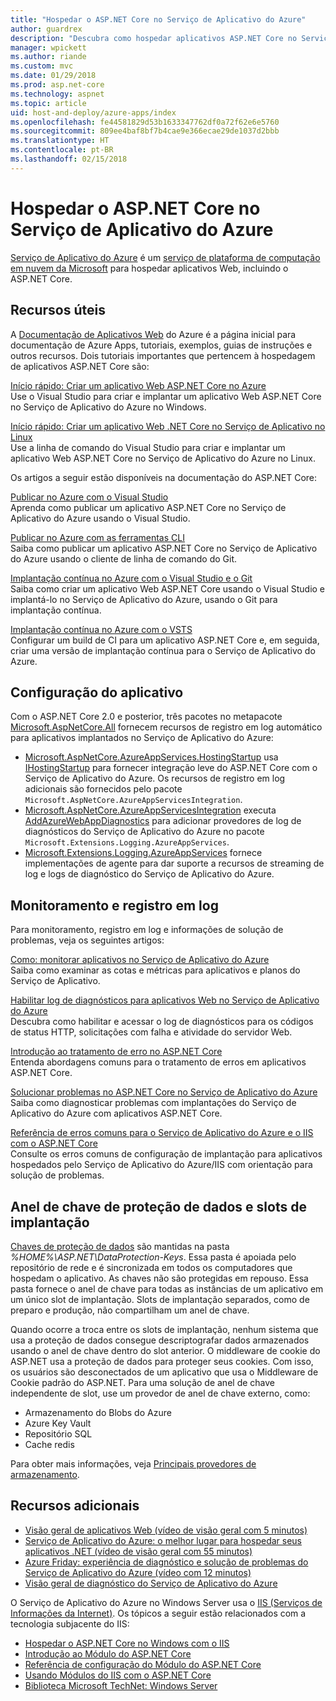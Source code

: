 ```yaml
---
title: "Hospedar o ASP.NET Core no Serviço de Aplicativo do Azure"
author: guardrex
description: "Descubra como hospedar aplicativos ASP.NET Core no Serviço de Aplicativo do Azure com links para recursos úteis."
manager: wpickett
ms.author: riande
ms.custom: mvc
ms.date: 01/29/2018
ms.prod: asp.net-core
ms.technology: aspnet
ms.topic: article
uid: host-and-deploy/azure-apps/index
ms.openlocfilehash: fe44581829d53b1633347762df0a72f62e6e5760
ms.sourcegitcommit: 809ee4baf8bf7b4cae9e366ecae29de1037d2bbb
ms.translationtype: HT
ms.contentlocale: pt-BR
ms.lasthandoff: 02/15/2018
---
```

# <a name="host-aspnet-core-on-azure-app-service"></a>Hospedar o ASP.NET Core no Serviço de Aplicativo do Azure

[Serviço de Aplicativo do Azure](https://azure.microsoft.com/services/app-service/) é um [serviço de plataforma de computação em nuvem da Microsoft](https://azure.microsoft.com/) para hospedar aplicativos Web, incluindo o ASP.NET Core.

## <a name="useful-resources"></a>Recursos úteis

A [Documentação de Aplicativos Web](/azure/app-service/) do Azure é a página inicial para documentação de Azure Apps, tutoriais, exemplos, guias de instruções e outros recursos. Dois tutoriais importantes que pertencem à hospedagem de aplicativos ASP.NET Core são:

[Início rápido: Criar um aplicativo Web ASP.NET Core no Azure](/azure/app-service/app-service-web-get-started-dotnet)  
Use o Visual Studio para criar e implantar um aplicativo Web ASP.NET Core no Serviço de Aplicativo do Azure no Windows.

[Início rápido: Criar um aplicativo Web .NET Core no Serviço de Aplicativo no Linux](/azure/app-service/containers/quickstart-dotnetcore)  
Use a linha de comando do Visual Studio para criar e implantar um aplicativo Web ASP.NET Core no Serviço de Aplicativo do Azure no Linux.

Os artigos a seguir estão disponíveis na documentação do ASP.NET Core:

[Publicar no Azure com o Visual Studio](xref:tutorials/publish-to-azure-webapp-using-vs)  
Aprenda como publicar um aplicativo ASP.NET Core no Serviço de Aplicativo do Azure usando o Visual Studio.

[Publicar no Azure com as ferramentas CLI](xref:tutorials/publish-to-azure-webapp-using-cli)  
Saiba como publicar um aplicativo ASP.NET Core no Serviço de Aplicativo do Azure usando o cliente de linha de comando do Git.

[Implantação contínua no Azure com o Visual Studio e o Git](xref:host-and-deploy/azure-apps/azure-continuous-deployment)  
Saiba como criar um aplicativo Web ASP.NET Core usando o Visual Studio e implantá-lo no Serviço de Aplicativo do Azure, usando o Git para implantação contínua.

[Implantação contínua no Azure com o VSTS](https://www.visualstudio.com/docs/build/aspnet/core/quick-to-azure)  
Configurar um build de CI para um aplicativo ASP.NET Core e, em seguida, criar uma versão de implantação contínua para o Serviço de Aplicativo do Azure.

## <a name="application-configuration"></a>Configuração do aplicativo

Com o ASP.NET Core 2.0 e posterior, três pacotes no metapacote [Microsoft.AspNetCore.All](xref:fundamentals/metapackage) fornecem recursos de registro em log automático para aplicativos implantados no Serviço de Aplicativo do Azure:

* [Microsoft.AspNetCore.AzureAppServices.HostingStartup](https://www.nuget.org/packages/Microsoft.AspNetCore.AzureAppServices.HostingStartup/) usa [IHostingStartup](xref:host-and-deploy/platform-specific-configuration) para fornecer integração leve do ASP.NET Core com o Serviço de Aplicativo do Azure. Os recursos de registro em log adicionais são fornecidos pelo pacote `Microsoft.AspNetCore.AzureAppServicesIntegration`.
* [Microsoft.AspNetCore.AzureAppServicesIntegration](https://www.nuget.org/packages/Microsoft.AspNetCore.AzureAppServicesIntegration/) executa [AddAzureWebAppDiagnostics](/dotnet/api/microsoft.extensions.logging.azureappservicesloggerfactoryextensions.addazurewebappdiagnostics) para adicionar provedores de log de diagnósticos do Serviço de Aplicativo do Azure no pacote `Microsoft.Extensions.Logging.AzureAppServices`.
* [Microsoft.Extensions.Logging.AzureAppServices](https://www.nuget.org/packages/Microsoft.Extensions.Logging.AzureAppServices/) fornece implementações de agente para dar suporte a recursos de streaming de log e logs de diagnóstico do Serviço de Aplicativo do Azure.

## <a name="monitoring-and-logging"></a>Monitoramento e registro em log

Para monitoramento, registro em log e informações de solução de problemas, veja os seguintes artigos:

[Como: monitorar aplicativos no Serviço de Aplicativo do Azure](/azure/app-service/web-sites-monitor)  
Saiba como examinar as cotas e métricas para aplicativos e planos do Serviço de Aplicativo.

[Habilitar log de diagnósticos para aplicativos Web no Serviço de Aplicativo do Azure](/azure/app-service/web-sites-enable-diagnostic-log)  
Descubra como habilitar e acessar o log de diagnósticos para os códigos de status HTTP, solicitações com falha e atividade do servidor Web.

[Introdução ao tratamento de erro no ASP.NET Core](xref:fundamentals/error-handling)  
Entenda abordagens comuns para o tratamento de erros em aplicativos ASP.NET Core.

[Solucionar problemas no ASP.NET Core no Serviço de Aplicativo do Azure](xref:host-and-deploy/azure-apps/troubleshoot)  
Saiba como diagnosticar problemas com implantações do Serviço de Aplicativo do Azure com aplicativos ASP.NET Core.

[Referência de erros comuns para o Serviço de Aplicativo do Azure e o IIS com o ASP.NET Core](xref:host-and-deploy/azure-iis-errors-reference)  
Consulte os erros comuns de configuração de implantação para aplicativos hospedados pelo Serviço de Aplicativo do Azure/IIS com orientação para solução de problemas.

## <a name="data-protection-key-ring-and-deployment-slots"></a>Anel de chave de proteção de dados e slots de implantação

[Chaves de proteção de dados](xref:security/data-protection/implementation/key-management#data-protection-implementation-key-management) são mantidas na pasta *%HOME%\ASP.NET\DataProtection-Keys*. Essa pasta é apoiada pelo repositório de rede e é sincronizada em todos os computadores que hospedam o aplicativo. As chaves não são protegidas em repouso. Essa pasta fornece o anel de chave para todas as instâncias de um aplicativo em um único slot de implantação. Slots de implantação separados, como de preparo e produção, não compartilham um anel de chave.

Quando ocorre a troca entre os slots de implantação, nenhum sistema que usa a proteção de dados consegue descriptografar dados armazenados usando o anel de chave dentro do slot anterior. O middleware de cookie do ASP.NET usa a proteção de dados para proteger seus cookies. Com isso, os usuários são desconectados de um aplicativo que usa o Middleware de Cookie padrão do ASP.NET. Para uma solução de anel de chave independente de slot, use um provedor de anel de chave externo, como:

* Armazenamento do Blobs do Azure
* Azure Key Vault
* Repositório SQL
* Cache redis

Para obter mais informações, veja [Principais provedores de armazenamento](xref:security/data-protection/implementation/key-storage-providers).

## <a name="additional-resources"></a>Recursos adicionais

* [Visão geral de aplicativos Web (vídeo de visão geral com 5 minutos)](/azure/app-service/app-service-web-overview)
* [Serviço de Aplicativo do Azure: o melhor lugar para hospedar seus aplicativos .NET (vídeo de visão geral com 55 minutos)](https://channel9.msdn.com/events/dotnetConf/2017/T222)
* [Azure Friday: experiência de diagnóstico e solução de problemas do Serviço de Aplicativo do Azure (vídeo com 12 minutos)](https://channel9.msdn.com/Shows/Azure-Friday/Azure-App-Service-Diagnostic-and-Troubleshooting-Experience)
* [Visão geral de diagnóstico do Serviço de Aplicativo do Azure](/azure/app-service/app-service-diagnostics)

O Serviço de Aplicativo do Azure no Windows Server usa o [IIS (Serviços de Informações da Internet)](https://www.iis.net/). Os tópicos a seguir estão relacionados com a tecnologia subjacente do IIS:

* [Hospedar o ASP.NET Core no Windows com o IIS](xref:host-and-deploy/iis/index)
* [Introdução ao Módulo do ASP.NET Core](xref:fundamentals/servers/aspnet-core-module)
* [Referência de configuração do Módulo do ASP.NET Core](xref:host-and-deploy/aspnet-core-module)
* [Usando Módulos do IIS com o ASP.NET Core](xref:host-and-deploy/iis/modules)
* [Biblioteca Microsoft TechNet: Windows Server](https://docs.microsoft.com/windows-server/windows-server-versions)
